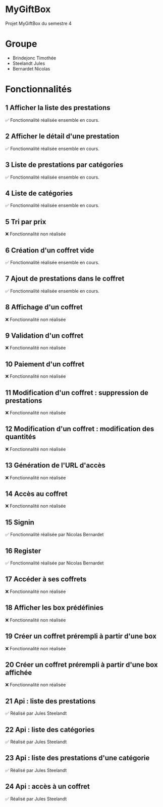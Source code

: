 # MyGiftBox
Projet MyGiftBox du semestre 4

# Groupe
- Brindejonc Timothée
- Steelandt Jules
- Bernardet Nicolas


# Fonctionnalités
## 1 Afficher la liste des prestations
✅ Fonctionnalité réalisée ensemble en cours.
## 2 Afficher le détail d'une prestation
✅ Fonctionnalité réalisée ensemble en cours.
## 3 Liste de prestations par catégories
✅ Fonctionnalité réalisée ensemble en cours.
## 4 Liste de catégories
✅ Fonctionnalité réalisée ensemble en cours.
## 5 Tri par prix
❌ Fonctionnalité non réalisée
## 6 Création d'un coffret vide
✅ Fonctionnalité réalisée ensemble en cours.
## 7 Ajout de prestations dans le coffret
✅ Fonctionnalité réalisée ensemble en cours.
## 8 Affichage d'un coffret
❌ Fonctionnalité non réalisée
## 9 Validation d'un coffret
❌ Fonctionnalité non réalisée
## 10 Paiement d'un coffret
❌ Fonctionnalité non réalisée
## 11 Modification d'un coffret : suppression de prestations
❌ Fonctionnalité non réalisée
## 12 Modification d'un coffret : modification des quantités
❌ Fonctionnalité non réalisée
## 13 Génération de l'URL d'accès
❌ Fonctionnalité non réalisée
## 14 Accès au coffret
❌ Fonctionnalité non réalisée
## 15 Signin
✅ Fonctionnalité réalisée par Nicolas Bernardet
## 16 Register
✅ Fonctionnalité réalisée par Nicolas Bernardet
## 17 Accéder à ses coffrets
❌ Fonctionnalité non réalisée
## 18 Afficher les box prédéfinies
❌ Fonctionnalité non réalisée
## 19 Créer un coffret prérempli à partir d'une box
❌ Fonctionnalité non réalisée
## 20 Créer un coffret prérempli à partir d'une box affichée
❌ Fonctionnalité non réalisée
## 21 Api : liste des prestations
✅ Réalisé par Jules Steelandt
## 22 Api : liste des catégories
✅ Réalisé par Jules Steelandt
## 23 Api : liste des prestations d'une catégorie
✅ Réalisé par Jules Steelandt
## 24 Api : accès à un coffret
✅ Réalisé par Jules Steelandt

